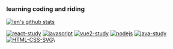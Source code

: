 ### learning coding and riding
[![len's github stats](https://github-readme-stats.vercel.app/api?username=liubin915249126&show_icons=true&title_color=fff&icon_color=79ff97&text_color=9f9f9f&bg_color=151515)](https://github.com/liubin915249126 )

[![react-study](https://github-readme-stats.vercel.app/api/pin/?username=liubin915249126&show_icons=true&title_color=fff&icon_color=79ff97&text_color=9f9f9f&bg_color=151515&repo=react-study&show_owner=true)](https://github.com/liubin915249126/react-study)
[![javascript](https://github-readme-stats.vercel.app/api/pin/?username=liubin915249126&repo=javascript&show_icons=true&title_color=fff&icon_color=79ff97&text_color=9f9f9f&bg_color=151515&show_owner=true)](https://github.com/liubin915249126/javascript)
[![vue2-study](https://github-readme-stats.vercel.app/api/pin/?username=liubin915249126&repo=vue2-study&show_icons=true&title_color=fff&icon_color=79ff97&text_color=9f9f9f&bg_color=151515&show_owner=true)](https://github.com/liubin915249126/vue2-study)
[![nodejs](https://github-readme-stats.vercel.app/api/pin/?username=liubin915249126&repo=nodejs&show_icons=true&title_color=fff&icon_color=79ff97&text_color=9f9f9f&bg_color=151515&show_owner=true)](https://github.com/liubin915249126/nodejs)
[![java-study](https://github-readme-stats.vercel.app/api/pin/?username=liubin915249126&repo=java-study&show_icons=true&title_color=fff&icon_color=79ff97&text_color=9f9f9f&bg_color=151515&show_owner=true)](https://github.com/liubin915249126/java-study)
[![HTML-CSS-SVG](https://github-readme-stats.vercel.app/api/pin/?username=liubin915249126&repo=HTML-CSS-SVG&show_icons=true&title_color=fff&icon_color=79ff97&text_color=9f9f9f&bg_color=151515&show_owner=true)](https://github.com/liubin915249126/HTML-CSS-SVG)\

<!--
<a href="https://github.com/liubin915249126/react-study">
  <img width="450"
align="center" src="https://github-readme-stats.vercel.app/api/pin/?username=liubin915249126&show_icons=true&title_color=fff&icon_color=79ff97&text_color=9f9f9f&bg_color=151515&repo=react-study&show_owner=true" />
</a>
<a href="https://github.com/liubin915249126/javascript">
  <img width="450"
       align="center" src="https://github-readme-stats.vercel.app/api/pin/?username=liubin915249126&show_icons=true&title_color=fff&icon_color=79ff97&text_color=9f9f9f&bg_color=151515&repo=javascript&show_owner=true" />
</a>
<a href="https://github.com/liubin915249126/vue2-study">
  <img width="450"
align="center" src="https://github-readme-stats.vercel.app/api/pin/?username=liubin915249126&show_icons=true&title_color=fff&icon_color=79ff97&text_color=9f9f9f&bg_color=151515&repo=vue2-study&show_owner=true" />
</a>
<a href="https://github.com/liubin915249126/nodejs">
  <img width="450"
       align="center" src="https://github-readme-stats.vercel.app/api/pin/?username=liubin915249126&show_icons=true&title_color=fff&icon_color=79ff97&text_color=9f9f9f&bg_color=151515&repo=nodejs&show_owner=true" />
</a>
<a href="https://github.com/liubin915249126/HTML-CSS-SVG">
  <img width="450"
       align="center" src="https://github-readme-stats.vercel.app/api/pin/?username=liubin915249126&show_icons=true&title_color=fff&icon_color=79ff97&text_color=9f9f9f&bg_color=151515&repo=HTML-CSS-SVG&show_owner=true" />
</a>
<a href="https://github.com/liubin915249126/react-native">
  <img width="450"
       align="center" src="https://github-readme-stats.vercel.app/api/pin/?username=liubin915249126&show_icons=true&title_color=fff&icon_color=79ff97&text_color=9f9f9f&bg_color=151515&repo=react-native&show_owner=true" />
</a>
-->


<!--
**liubin915249126/liubin915249126** is a ✨ _special_ ✨ repository because its `README.md` (this file) appears on your GitHub profile.

Here are some ideas to get you started:

- 🔭 I’m currently working on ...
- 🌱 I’m currently learning ...
- 👯 I’m looking to collaborate on ...
- 🤔 I’m looking for help with ...
- 💬 Ask me about ...
- 📫 How to reach me: ...
- 😄 Pronouns: ...
- ⚡ Fun fact: ...
https://github.com/anuraghazra/github-readme-stats
-->
